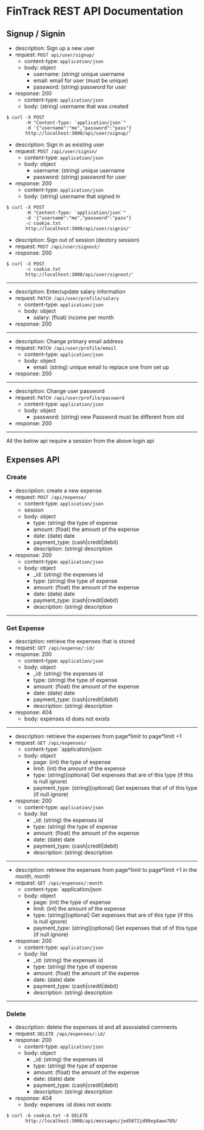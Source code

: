 # FinTrack REST API Documentation

## Signup / Signin

- description: Sign up a new user
- request: `POST api/user/signup/`
  - content-type: `application/json`
  - body: object
    - username: (string) unique username
    - email: email for user (must be unique)
    - password: (string) password for user
- response: 200
  - content-type: `application/json`
  - body: (string) username that was created

```
$ curl -X POST
       -H "Content-Type: `application/json`"
       -d '{"username":"me","password":"pass"}
       http://localhost:3000/api/user/signup/'
```

- description: Sign in as existing user
- request: `POST /api/user/signin/`
  - content-type: `application/json`
  - body: object
    - username: (string) unique username
    - password: (string) password for user
- response: 200
  - content-type: `application/json`
  - body: (string) username that signed in

```
$ curl -X POST
       -H "Content-Type: `application/json`"
       -d '{"username":"me","password":"pass"}
       -c cookie.txt
       http://localhost:3000/api/user/signin/'
```

- description: Sign out of session (destory session)
- request: `POST /api/user/signout/`
- response: 200

```
$ curl -X POST
       -c cookie.txt
       http://localhost:3000/api/user/signout/'
```

---

- description: Enter/update salary information
- request: `PATCH /api/user/profile/salary`
  - content-type: `application/json`
  - body: object
    - salary: (float) income per month
- response: 200

---

- description: Change primary email address
- request: `PATCH /api/user/profile/email`
  - content-type: `application/json`
  - body: object
    - email: (string) unique email to replace one from set up
- response: 200

---

- description: Change user password
- request: `PATCH /api/user/profile/password`
  - content-type: `application/json`
  - body: object
    - password: (string) new Password must be different from old
- response: 200

---

All the below api require a session from the above login api

## Expenses API

### Create

- description: create a new expense
- request: `POST /api/expense/`
  - content-type: `application/json`
  - session
  - body: object
    - type: (string) the type of expense
    - amount: (float) the amount of the expense
    - date: (date) date
    - payment_type: (cash|credit|debit)
    - description: (string) description
- response: 200
  - content-type: `application/json`
  - body: object
    - \_id: (string) the expenses id
    - type: (string) the type of expense
    - amount: (float) the amount of the expense
    - date: (date) date
    - payment_type: (cash|credit|debit)
    - description: (string) description

---

### Get Expense

- description: retrieve the expenses that is stored
- request: `GET /api/expense/:id/`
- response: 200
  - content-type: `application/json`
  - body: object
    - \_id: (string) the expenses id
    - type: (string) the type of expense
    - amount: (float) the amount of the expense
    - date: (date) date
    - payment_type: (cash|credit|debit)
    - description: (string) description
- response: 404
  - body: expenses id does not exists

---

- description: retrieve the expenses from page\*limit to page\*limit +1
- request: `GET /api/expenses/`
  - content-type: `application/json
  - body: object
    - page: (int) the type of expense
    - limit: (int) the amount of the expense
    - type: (string)[optional] Get expenses that are of this type (if this is null ignore)
    - payment_type: (string)[optional] Get expenses that of of this type (if null ignore)
- response: 200
  - content-type: `application/json`
  - body: list
    - \_id: (string) the expenses id
    - type: (string) the type of expense
    - amount: (float) the amount of the expense
    - date: (date) date
    - payment_type: (cash|credit|debit)
    - description: (string) description

---

- description: retrieve the expenses from page\*limit to page\*limit +1 in the month, month
- request: `GET /api/expenses/:month`
  - content-type: `application/json
  - body: object
    - page: (int) the type of expense
    - limit: (int) the amount of the expense
    - type: (string)[optional] Get expenses that are of this type (if this is null ignore)
    - payment_type: (string)[optional] Get expenses that of of this type (if null ignore)
- response: 200
  - content-type: `application/json`
  - body: list
    - \_id: (string) the expenses id
    - type: (string) the type of expense
    - amount: (float) the amount of the expense
    - date: (date) date
    - payment_type: (cash|credit|debit)
    - description: (string) description

---

### Delete

- description: delete the expenses id and all assosiated comments
- request: `DELETE /api/expenses/:id/`
- response: 200
  - content-type: `application/json`
  - body: object
    - \_id: (string) the expenses id
    - type: (string) the type of expense
    - amount: (float) the amount of the expense
    - date: (date) date
    - payment_type: (cash|credit|debit)
    - description: (string) description
- response: 404
  - body: expenses :id does not exists

```
$ curl -b cookie.txt -X DELETE
       http://localhost:3000/api/messages/jed5672jd90xg4awo789/
```
